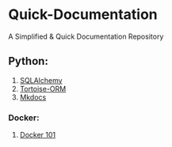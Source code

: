 # Quick-Documentation

A Simplified & Quick Documentation Repository

## Python:

1.  [SQLAlchemy](Python/SQLAlchemy.md)
2.  [Tortoise-ORM](/Python/Tortoise-ORM.md)
3.  [Mkdocs](./Python/MkDocs.md)

### Docker:

1.  [Docker 101](./Docker/Docker-101.md)

